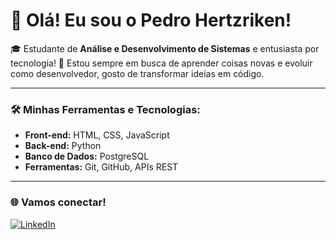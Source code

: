 # 👋 Olá! Eu sou o Pedro Hertzriken!

🎓 Estudante de **Análise e Desenvolvimento de Sistemas** e entusiasta por tecnologia!
🚀 Estou sempre em busca de aprender coisas novas e evoluir como desenvolvedor, gosto de transformar ideias em código.

---

### 🛠️ Minhas Ferramentas e Tecnologias:

* **Front-end:** HTML, CSS, JavaScript
* **Back-end:** Python
* **Banco de Dados:** PostgreSQL
* **Ferramentas:** Git, GitHub, APIs REST

---

### 🌐 Vamos conectar!

[![LinkedIn](https://img.shields.io/badge/LinkedIn-0A66C2?style=for-the-badge&logo=linkedin&logoColor=white)](https://www.linkedin.com/in/pedro-hertzriken/)
